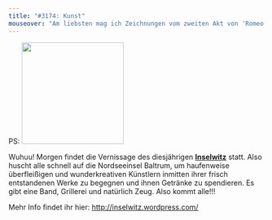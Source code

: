 ```yaml
---
title: "#3174: Kunst"
mouseover: "Am liebsten mag ich Zeichnungen vom zweiten Akt von 'Romeo und Julia'."
---
```


PS:
<a href="http://inselwitz.wordpress.com/"><img src="http://inselwitz.files.wordpress.com/2014/05/inselkoller-plakat-fb.jpg?w=640&h=920" width="200"> </a>

Wuhuu!
Morgen findet die Vernissage des diesjährigen <a href="http://inselwitz.wordpress.com/"><strong>Inselwitz</strong></a> statt. 
Also huscht alle schnell auf die Nordseeinsel Baltrum, um haufenweise überfleißigen und wunderkreativen Künstlern inmitten ihrer frisch entstandenen Werke zu begegnen und ihnen Getränke zu spendieren. Es gibt eine Band, Grillerei und natürlich Zeug.
Also kommt alle!!!

Mehr Info findet ihr hier:
<a href="http://inselwitz.wordpress.com/">http://inselwitz.wordpress.com/</a>
